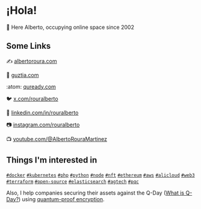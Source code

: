 # ¡Hola!

:wave: Here Alberto, occupying online space since 2002

## Some Links

:writing_hand: [albertoroura.com](https://albertoroura.com/)

:toolbox: [guztia.com](https://guztia.com)

:atom: [quready.com](https://quready.com)

:bird: [x.com/rouralberto](https://x.com/rouralberto)

:office: [linkedin.com/in/rouralberto](https://www.linkedin.com/in/rouralberto/)

:camera: [instagram.com/rouralberto](https://www.instagram.com/rouralberto/)

:tv: [youtube.com/@AlbertoRouraMartinez](https://www.youtube.com/@AlbertoRouraMartinez)

## Things I'm interested in

[`#docker`](https://github.com/topics/docker)
[`#kubernetes`](https://github.com/topics/kubernetes)
[`#php`](https://github.com/topics/php)
[`#python`](https://github.com/topics/python)
[`#node`](https://github.com/topics/node)
[`#nft`](https://github.com/topics/nft)
[`#ethereum`](https://github.com/topics/ethereum)
[`#aws`](https://github.com/topics/aws)
[`#alicloud`](https://github.com/topics/alicloud)
[`#web3`](https://github.com/topics/web3)
[`#terraform`](https://github.com/topics/terraform)
[`#open-source`](https://github.com/topics/open-source)
[`#elasticsearch`](https://github.com/topics/elasticsearch)
[`#agtech`](https://github.com/topics/agtech)
[`#pqc`](https://github.com/topics/pqc)

Also, I help companies securing their assets against the Q-Day ([What is Q-Day?](https://quready.com/what-is-q-day/))
using [quantum-proof encryption](https://quready.com).
